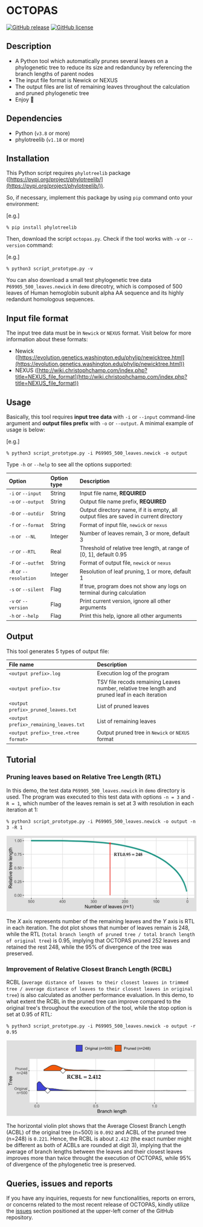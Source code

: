 # OCTOPAS

[![GitHub release](https://img.shields.io/badge/release-v0.2.3-brightgreen)](https://github.com/shin-kinos/OCTOPAS/releases/tag/v0.2.3) [![GitHub license](https://img.shields.io/badge/LICENSE-GPLv3-blue)](https://github.com/shin-kinos/OCTOPAS/blob/main/LICENSE) 

## Description 

* A Python tool which automatically prunes several leaves on a phylogenetic tree to reduce its size and redanduncy by referencing the branch lengths of parent nodes
* The input file format is Newick or NEXUS
* The output files are list of remaining leaves throughout the calculation and pruned phylogenetic tree
* Enjoy 🐙

## Dependencies

* Python (`v3.8` or more)
* phylotreelib (`v1.18` or more)

## Installation

This Python script requires `phylotreelib` package ([https://pypi.org/project/phylotreelib/](https://pypi.org/project/phylotreelib/)).

So, if necessary, implement this package by using `pip` command onto your environment:

[e.g.]

```
% pip install phylotreelib
```

Then, download the script `octopas.py`. Check if the tool works with `-v` or `--version` command: 

[e.g.]

```
% python3 script_prototype.py -v
```

You can also download a small test phylogenetic tree data `P69905_500_leaves.newick` in `demo` direcotry, which is composed of 500 leaves of Human hemoglobin subunit alpha AA sequence and its highly redandunt homologous sequences.

## Input file format 

The input tree data must be in `Newick` or `NEXUS` format. Visit below for more information about these formats:

* Newick ([https://evolution.genetics.washington.edu/phylip/newicktree.html](https://evolution.genetics.washington.edu/phylip/newicktree.html))
* NEXUS ([http://wiki.christophchamp.com/index.php?title=NEXUS_file_format](http://wiki.christophchamp.com/index.php?title=NEXUS_file_format))

## Usage

Basically, this tool requires **input tree data** with `-i` or `--input` command-line argument and **output files prefix** with `-o` or `--output`. A minimal example of usage is below:

[e.g.]

```
% python3 script_prototype.py -i P69905_500_leaves.newick -o output
```

Type `-h` or `--help` to see all the options supported:

| Option                 | Option type | Description                                                                            |
| :---                   | :---        | :---                                                                                   |
| `-i` or `--input`      | String      | Input file name, **REQUIRED**                                                          |
| `-o` or `--output`     | String      | Output file name prefix, **REQUIRED**                                                  |
| `-O` or `--outdir`     | String      | Output directory name, if it is empty, all output files are saved in current directory |
| `-f` or `--format`     | String      | Format of input file, `newick` or `nexus`                                              |
| `-n` or ` --NL`        | Integer     | Number of leaves remain, 3 or more, default 3                                          |
| `-r` or `--RTL`        | Real        | Threshold of relative tree length, at range of [0, 1], default 0.95                    |
| `-F` or `--outfmt`     | String      | Format of output file, `newick` or `nexus`                                             |
| `-R` or `--resolution` | Integer     | Resolution of leaf pruning, 1 or more, default 1                                       |
| `-s` or `--silent`     | Flag        | If true, program does not show any logs on terminal during calculation                 |
| `-v` or `--version`    | Flag        | Print current version, ignore all other arguments                                      |
| `-h` or `--help`       | Flag        | Print this help, ignore all other arguments                                            |

## Output 

This tool generates 5 types of output file:

| File name                              | Description                                                                                     |
| :----                                  | :----                                                                                           |
| `<output prefix>.log`                  | Execution log of the program                                                                    |
| `<output prefix>.tsv`                  | TSV file recods remaining Leaves number, relative tree length and pruned leaf in each iteration |
| `<output prefix>_pruned_leaves.txt`    | List of pruned leaves                                                                           |
| `<output prefix>_remaining_leaves.txt` | List of remaining leaves                                                                        |
| `<output prefix>_tree.<tree format>`     | Output pruned tree in `Newick` or `NEXUS` format                                                |

## Tutorial

### Pruning leaves based on Relative Tree Length (RTL) 

In this demo, the test data `P69905_500_leaves.newick` in `demo` directory is used. The program was executed to this test data with options `-n = 3` and `-R = 1`, which number of the leaves remain is set at 3 with resolution in each iteration at 1:

```
% python3 script_prototype.py -i P69905_500_leaves.newick -o output -n 3 -R 1
```

![readme image 1](image/rtl_plot.png)

The *X* axis represents number of the remaining leaves and the *Y* axis is RTL in each iteration. The dot plot shows that number of leaves remain is 248, while the RTL (`total branch length of pruned tree / total branch length of original tree`) is 0.95, implying that OCTOPAS pruned 252 leaves and retained the rest 248, while the 95% of divergence of the tree was preserved. 

### Improvement of Relative Closest Branch Length (RCBL)

RCBL (`average distance of leaves to their closest leaves in trimmed tree / average distance of leaves to their closest leaves in original tree`) is also calculated as another performance evaluation. In this demo, to what extent the RCBL in the pruned tree can improve compared to the original tree's throughout the execution of the tool, while the stop option is set at 0.95 of RTL:

```
% python3 script_prototype.py -i P69905_500_leaves.newick -o output -r 0.95
``` 

![readme image 2](image/rcbl_plot.png)

The horizontal violin plot shows that the Average Closest Branch Length (ACBL) of the original tree (n=500) is `0.092` and ACBL of the pruned tree (n=248) is `0.221`. Hence, the RCBL is about `2.412` (the exact number might be different as both of ACBLs are rounded at digit 3), implying that the average of branch lengths between the leaves and their closest leaves improves more than twice throught the execution of OCTOPAS, while 95% of divergence of the phylogenetic tree is preserved.

## Queries, issues and reports

If you have any inquiries, requests for new functionalities, reports on errors, or concerns related to the most recent release of OCTOPAS, kindly utilize the [issues](https://github.com/shin-kinos/ThesisProject/issues) section positioned at the upper-left corner of the GitHub repository.
